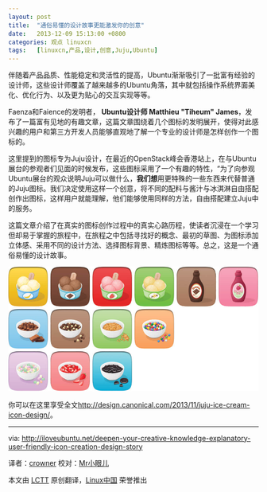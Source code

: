 ```yaml
---
layout: post
title:	"通俗易懂的设计故事更能激发你的创意"
date:	2013-12-09 15:13:00 +0800 
categories:	观点 linuxcn 
tags:	[linuxcn,产品,设计,创意,Juju,Ubuntu]
---
```



伴随着产品品质、性能稳定和灵活性的提高，Ubuntu渐渐吸引了一批富有经验的设计师，这些设计师覆盖了越来越多的Ubuntu角落，其中就包括操作系统界面美化、优化行为、以及更为贴心的交互实现等等。


Faenza和Faience的发明者， **Ubuntu设计师 Matthieu "Tiheum" James**，发布了一篇富有见地的有趣文章，这篇文章围绕着几个图标的发明展开，使得对此感兴趣的用户和第三方开发人员能够直观地了解一个专业的设计师是怎样创作一个图标的。


这里提到的图标专为Juju设计，在最近的OpenStack峰会香港站上，在与Ubuntu展台的参观者们见面的时候发布，这些图标采用了一个有趣的特性，“为了向参观Ubuntu展台的观众说明Juju可以做什么，**我们想**用更特殊的一些东西来代替普通的Juju图标。我们决定使用这样一个创意，将不同的配料与酱汁与冰淇淋自由搭配创作出图标，这样用户就能理解，他们能够使用同样的方法，自由搭配建立Juju中的服务。


这篇文章介绍了在真实的图标创作过程中的真实心路历程，使读者沉浸在一个学习但却易于掌握的旅程中，在旅程之中包括寻找好的概念、最初的草图、为图标添加立体感、采用不同的设计方法、选择图标背景、精炼图标等等。总之，这是一个通俗易懂的设计故事。


![](/Asserts/Images/album/201312/09/150359uvvu3lsuu289k99g.jpg)


你可以在这里享受全文<http://design.canonical.com/2013/11/juju-ice-cream-icon-design/>。




---


via: <http://iloveubuntu.net/deepen-your-creative-knowledge-explanatory-user-friendly-icon-creation-design-story>


译者：[crowner](https://github.com/crowner) 校对：[Mr小眼儿](http://blog.csdn.net/tinyeyeser)


本文由 [LCTT](https://github.com/LCTT/TranslateProject) 原创翻译，[Linux中国](http://linux.cn/) 荣誉推出
